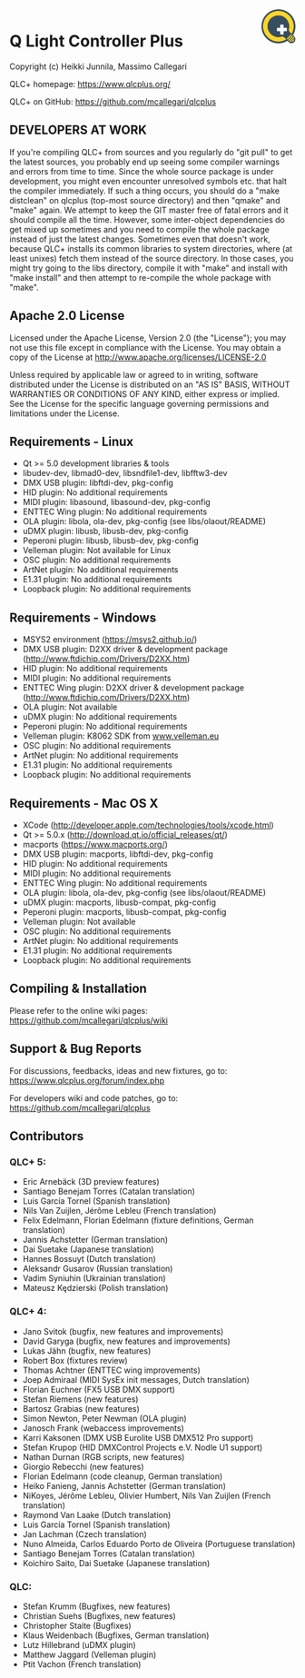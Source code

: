 <a href="https://www.qlcplus.org/">
    <img src="resources/icons/png/qlcplus.png" alt="QLC Logo" title="qlcplus.png" align="right" height="60" />
</a>

Q Light Controller Plus
=========================

Copyright (c) Heikki Junnila, Massimo Callegari

QLC+ homepage: https://www.qlcplus.org/

QLC+ on GitHub: https://github.com/mcallegari/qlcplus

DEVELOPERS AT WORK
------------------

If you're compiling QLC+ from sources and you regularly do "git pull"
to get the latest sources, you probably end up seeing some
compiler warnings and errors from time to time. Since the whole source package
is under development, you might even encounter unresolved symbols etc. that
halt the compiler immediately. If such a thing occurs, you should do a "make
distclean" on qlcplus (top-most source directory) and then "qmake" and "make"
again. We attempt to keep the GIT master free of fatal errors and it should
compile all the time. However, some inter-object dependencies do get mixed up
sometimes and you need to compile the whole package instead of just the latest
changes. Sometimes even that doesn't work, because QLC+ installs its common
libraries to system directories, where (at least unixes) fetch them instead
of the source directory. In those cases, you might try going to the libs
directory, compile it with "make" and install with "make install" and then
attempt to re-compile the whole package with "make".

Apache 2.0 License
------------------

Licensed under the Apache License, Version 2.0 (the "License");
you may not use this file except in compliance with the License.
You may obtain a copy of the License at http://www.apache.org/licenses/LICENSE-2.0

Unless required by applicable law or agreed to in writing, software
distributed under the License is distributed on an "AS IS" BASIS,
WITHOUT WARRANTIES OR CONDITIONS OF ANY KIND, either express or implied.
See the License for the specific language governing permissions and
limitations under the License.

Requirements - Linux
--------------------

* Qt >= 5.0 development libraries & tools
* libudev-dev, libmad0-dev, libsndfile1-dev, libfftw3-dev
* DMX USB plugin: libftdi-dev, pkg-config
* HID plugin: No additional requirements
* MIDI plugin: libasound, libasound-dev, pkg-config
* ENTTEC Wing plugin: No additional requirements
* OLA plugin: libola, ola-dev, pkg-config (see libs/olaout/README)
* uDMX plugin: libusb, libusb-dev, pkg-config
* Peperoni plugin: libusb, libusb-dev, pkg-config
* Velleman plugin: Not available for Linux
* OSC plugin: No additional requirements
* ArtNet plugin: No additional requirements
* E1.31 plugin: No additional requirements
* Loopback plugin: No additional requirements

Requirements - Windows
----------------------

* MSYS2 environment (https://msys2.github.io/)
* DMX USB plugin: D2XX driver & development package (http://www.ftdichip.com/Drivers/D2XX.htm)
* HID plugin: No additional requirements
* MIDI plugin: No additional requirements
* ENTTEC Wing plugin: D2XX driver & development package (http://www.ftdichip.com/Drivers/D2XX.htm)
* OLA plugin: Not available
* uDMX plugin: No additional requirements
* Peperoni plugin: No additional requirements
* Velleman plugin: K8062 SDK from www.velleman.eu
* OSC plugin: No additional requirements
* ArtNet plugin: No additional requirements
* E1.31 plugin: No additional requirements
* Loopback plugin: No additional requirements

Requirements - Mac OS X
-----------------------

* XCode (http://developer.apple.com/technologies/tools/xcode.html)
* Qt >= 5.0.x (http://download.qt.io/official_releases/qt/)
* macports (https://www.macports.org/)
* DMX USB plugin: macports, libftdi-dev, pkg-config
* HID plugin: No additional requirements
* MIDI plugin: No additional requirements
* ENTTEC Wing plugin: No additional requirements
* OLA plugin: libola, ola-dev, pkg-config (see libs/olaout/README)
* uDMX plugin: macports, libusb-compat, pkg-config
* Peperoni plugin: macports, libusb-compat, pkg-config
* Velleman plugin: Not available
* OSC plugin: No additional requirements
* ArtNet plugin: No additional requirements
* E1.31 plugin: No additional requirements
* Loopback plugin: No additional requirements

Compiling & Installation
------------------------

Please refer to the online wiki pages: https://github.com/mcallegari/qlcplus/wiki

Support & Bug Reports
---------------------

For discussions, feedbacks, ideas and new fixtures, go to:
https://www.qlcplus.org/forum/index.php

For developers wiki and code patches, go to:
https://github.com/mcallegari/qlcplus

Contributors
------------

### QLC+ 5:

* Eric Arnebäck (3D preview features)
* Santiago Benejam Torres (Catalan translation)
* Luis García Tornel (Spanish translation)
* Nils Van Zuijlen, Jérôme Lebleu (French translation)
* Felix Edelmann, Florian Edelmann (fixture definitions, German translation)
* Jannis Achstetter (German translation)
* Dai Suetake (Japanese translation)
* Hannes Bossuyt (Dutch translation)
* Aleksandr Gusarov (Russian translation)
* Vadim Syniuhin (Ukrainian translation)
* Mateusz Kędzierski (Polish translation)

### QLC+ 4:

* Jano Svitok (bugfix, new features and improvements)
* David Garyga (bugfix, new features and improvements)
* Lukas Jähn (bugfix, new features)
* Robert Box (fixtures review)
* Thomas Achtner (ENTTEC wing improvements)
* Joep Admiraal (MIDI SysEx init messages, Dutch translation)
* Florian Euchner (FX5 USB DMX support)
* Stefan Riemens (new features)
* Bartosz Grabias (new features)
* Simon Newton, Peter Newman (OLA plugin)
* Janosch Frank (webaccess improvements)
* Karri Kaksonen (DMX USB Eurolite USB DMX512 Pro support)
* Stefan Krupop (HID DMXControl Projects e.V. Nodle U1 support)
* Nathan Durnan (RGB scripts, new features)
* Giorgio Rebecchi (new features)
* Florian Edelmann (code cleanup, German translation)
* Heiko Fanieng, Jannis Achstetter (German translation)
* NiKoyes, Jérôme Lebleu, Olivier Humbert, Nils Van Zuijlen (French translation)
* Raymond Van Laake (Dutch translation)
* Luis García Tornel (Spanish translation)
* Jan Lachman (Czech translation)
* Nuno Almeida, Carlos Eduardo Porto de Oliveira (Portuguese translation)
* Santiago Benejam Torres (Catalan translation)
* Koichiro Saito, Dai Suetake (Japanese translation)

### QLC:

* Stefan Krumm (Bugfixes, new features)
* Christian Suehs (Bugfixes, new features)
* Christopher Staite (Bugfixes)
* Klaus Weidenbach (Bugfixes, German translation)
* Lutz Hillebrand (uDMX plugin)
* Matthew Jaggard (Velleman plugin)
* Ptit Vachon (French translation)

